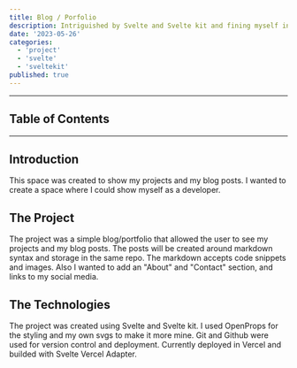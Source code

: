 ```yaml
---
title: Blog / Porfolio
description: Intriguished by Svelte and Svelte kit and fining myself in the needence of a space to show my space, I made this as my first Svelte big project.
date: '2023-05-26'
categories:
  - 'project'
  - 'svelte'
  - 'sveltekit'
published: true
---
```


---

## Table of Contents

---

## Introduction

This space was created to show my projects and my blog posts. I wanted to create a space where I could show myself as a developer. 

## The Project

The project was a simple blog/portfolio that allowed the user to see my projects and my blog posts. The posts will be created around markdown syntax and storage in the same repo. The markdown accepts code snippets and images. Also I wanted to add an "About" and "Contact" section, and links to my social media.

## The Technologies

The project was created using Svelte and Svelte kit. I used OpenProps for the styling and my own svgs to make it more mine. Git and Github were used for version control and deployment. Currently deployed in Vercel and builded with Svelte Vercel Adapter. 



